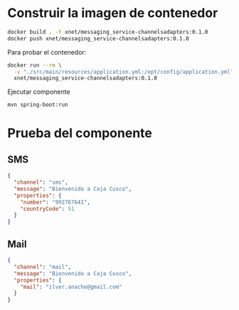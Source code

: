 
# Construir la imagen de contenedor

```sh
docker build . -t xnet/messaging_service-channelsadapters:0.1.0
docker push xnet/messaging_service-channelsadapters:0.1.0
```

Para probar el contenedor:

```sh
docker run --rm \
  -v "./src/main/resources/application.yml:/opt/config/application.yml" \
  xnet/messaging_service-channelsadapters:0.1.0
```

Ejecutar componente

```sh
mvn spring-boot:run
```

# Prueba del componente

## SMS

```json
{
  "channel": "sms",
  "message": "Bienvenido a Caja Cusco",
  "properties": {
    "number": "992767641",
    "countryCode": 51
  }
}
```

## Mail

```json
{
  "channel": "mail",
  "message": "Bienvenido a Caja Cusco",
  "properties": {
    "mail": "ilver.anache@gmail.com"
  }
}
```